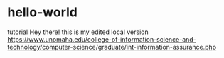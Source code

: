 # hello-world
tutorial
Hey there!  this is my edited local version
https://www.unomaha.edu/college-of-information-science-and-technology/computer-science/graduate/int-information-assurance.php
